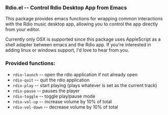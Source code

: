 ### Rdio.el -- Control Rdio Desktop App from Emacs

This package provides emacs functions for wrapping
common interactions with the Rdio music desktop app,
allowing you to control the app directly from your editor.

Currently only OSX is supported since this package uses AppleScript as a shell adapter between emacs and the Rdio app. If you're interested in adding linux or windows support, I'd love to hear from you.


### Provided functions:

* `rdio-launch` -- open the rdio application if not already open
* `rdio-quit` -- quit the rdio application
* `rdio-play` -- start playing (plays whatever is set as the current track)
* `rdio-pause` -- pauses the player
* `rdio-toggle` -- toggle play/pause mode
* `rdio-vol-up` -- increase volume by 10% of total
* `rdio-vol-down` -- decrease volume by 10% of total
